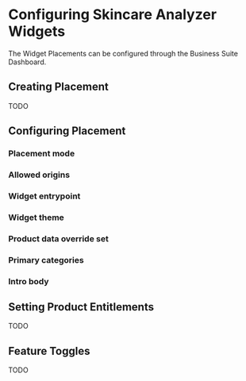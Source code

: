 # Configuring Skincare Analyzer Widgets
The Widget Placements can be configured through the Business Suite Dashboard.

## Creating Placement
TODO

## Configuring Placement
### Placement mode
### Allowed origins
### Widget entrypoint
### Widget theme
### Product data override set
### Primary categories
### Intro body

## Setting Product Entitlements
TODO

## Feature Toggles
TODO